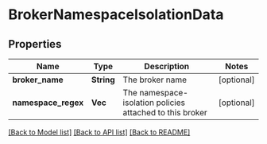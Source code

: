 # BrokerNamespaceIsolationData

## Properties

Name | Type | Description | Notes
------------ | ------------- | ------------- | -------------
**broker_name** | **String** | The broker name | [optional] 
**namespace_regex** | **Vec<String>** | The namespace-isolation policies attached to this broker | [optional] 

[[Back to Model list]](../README.md#documentation-for-models) [[Back to API list]](../README.md#documentation-for-api-endpoints) [[Back to README]](../README.md)


